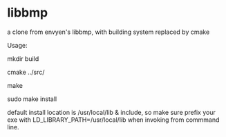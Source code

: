 # libbmp
a clone from envyen's libbmp, with building system replaced by cmake

Usage:

mkdir build

cmake ../src/

make

sudo make install

default install location is /usr/local/lib & include, so make sure prefix your exe with LD_LIBRARY_PATH=/usr/local/lib when invoking from commmand line.
